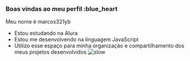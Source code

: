 ### Boas vindas ao meu perfil :blue_heart
Meu nome é marcos321yb
- Estou estudando na Alura
- Estou me desenvolvendo na linguagem JavaScript
- Utilizo esse espaço para minha organização e
compartilhamento dos meus projetos desenvolvidos
![slow](https://media.tenor.com/IgqQta2JOeMAAAAj/skull-skull-emoji.gif)

